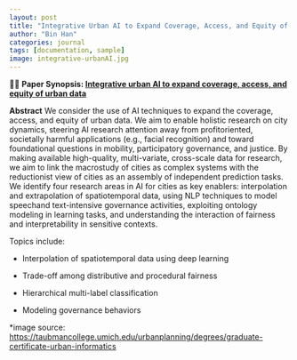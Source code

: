 ```yaml
---
layout: post
title: "Integrative Urban AI to Expand Coverage, Access, and Equity of Urban Data"
author: "Bin Han"
categories: journal
tags: [documentation, sample]
image: integrative-urbanAI.jpg
---
```


📖📖 **Paper Synopsis: [Integrative urban AI to expand coverage, access, and equity of urban data](https://link.springer.com/article/10.1140/epjs/s11734-022-00475-z)**

**Abstract** We consider the use of AI techniques to expand the coverage, access, and equity of urban data. We aim to enable holistic research on city dynamics, steering AI research attention away from profitoriented, societally harmful applications (e.g., facial recognition) and toward foundational questions in mobility, participatory governance, and justice. By making available high-quality, multi-variate, cross-scale data for research, we aim to link the macrostudy of cities as complex systems with the reductionist view of cities as an assembly of independent prediction tasks. We identify four research areas in AI for cities as key enablers: interpolation and extrapolation of spatiotemporal data, using NLP techniques to model speechand text-intensive governance activities, exploiting ontology modeling in learning tasks, and understanding the interaction of fairness and interpretability in sensitive contexts.

Topics include:

-  Interpolation of spatiotemporal data using deep learning

-  Trade-off among distributive and procedural fairness

-  Hierarchical multi-label classification

-  Modeling governance behaviors

*image source: https://taubmancollege.umich.edu/urbanplanning/degrees/graduate-certificate-urban-informatics
